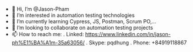 - 👋 Hi, I’m @Jason-Pham
- 👀 I’m interested in automation testing technologies
- 🌱 I’m currently learning Cypress, JS, Postman, Scrum PO,...
- 💞️ I’m looking to collaborate on automation testing projects
- 📫 How to reach me:
  . Linked: https://www.linkedin.com/in/jason-ph%E1%BA%A1m-35a63056/
  . Skype: pqdhung
  . Phone: +84919118867

<!---
Jason-Pham/Jason-Pham is a ✨ special ✨ repository because its `README.md` (this file) appears on your GitHub profile.
You can click the Preview link to take a look at your changes.
--->
